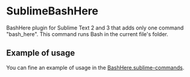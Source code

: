 # SublimeBashHere

BashHere plugin for Sublime Text 2 and 3 that adds only one command "bash_here".
This command runs Bash in the current file's folder.

## Example of usage

You can fine an example of usage in the [BashHere.sublime-commands](BashHere.sublime-commands).
